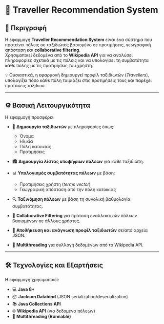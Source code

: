 # 🧳 Traveller Recommendation System

## 📖 Περιγραφή

Η εφαρμογή **Traveller Recommendation System** είναι ένα σύστημα που προτείνει πόλεις σε ταξιδιώτες βασισμένο σε προτιμήσεις, γεωγραφική απόσταση και **collaborative filtering**.  
Χρησιμοποιεί δεδομένα από το **Wikipedia API** για να αναλύσει πληροφορίες σχετικά με τις πόλεις και να υπολογίσει τη συμβατότητα κάθε πόλης με τις προτιμήσεις του χρήστη.

💡 Ουσιαστικά, η εφαρμογή δημιουργεί προφίλ ταξιδιωτών (*Travellers*), υπολογίζει πόσο κάθε πόλη ταιριάζει στις προτιμήσεις τους και παρέχει προτάσεις ταξιδιού.

---

## ⚙️ Βασική Λειτουργικότητα

Η εφαρμογή προσφέρει:

- 👤 **Δημιουργία ταξιδιωτών** με πληροφορίες όπως:
  - Όνομα  
  - Ηλικία  
  - Πόλη κατοικίας  
  - Προτιμήσεις

- 🏙️ **Δημιουργία λίστας υποψήφιων πόλεων** για κάθε ταξιδιώτη.

- 📊 **Υπολογισμός συμβατότητας πόλεων** με βάση:
  - Προτιμήσεις χρήστη (*terms vector*)
  - Γεωγραφική απόσταση από την πόλη κατοικίας

- 🔍 **Ταξινόμηση πόλεων** με βάση τη συνολική βαθμολογία συμβατότητας.

- 🤝 **Collaborative Filtering** για πρόταση εναλλακτικών πόλεων βασισμένων σε άλλους χρήστες.

- 💾 **Αποθήκευση και ανάγνωση προφίλ ταξιδιωτών** σε/από αρχεία JSON.

- 🧵 **Multithreading** για συλλογή δεδομένων από το Wikipedia API.

---

## 🛠️ Τεχνολογίες και Εξαρτήσεις

Η εφαρμογή χρησιμοποιεί:

- 💻 **Java 8+**
- 📦 **Jackson Databind** (JSON serialization/deserialization)
- 📚 **Java Collections API**
- 🌐 **Wikipedia API** (για δεδομένα πόλεων)
- 🧵 **Multithreading (Runnable)**
